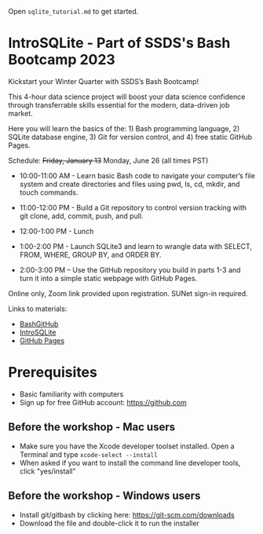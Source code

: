 Open `sqlite_tutorial.md` to get started.

# IntroSQLite - Part of SSDS's Bash Bootcamp 2023

Kickstart your Winter Quarter with SSDS’s Bash Bootcamp!

This 4-hour data science project will boost your data science confidence through transferrable skills essential for the modern, data-driven job market.

Here you will learn the basics of the: 1) Bash programming language, 2) SQLite database engine, 3) Git for version control, and 4) free static GitHub Pages.

Schedule:
~~Friday, January 13~~ 
Monday, June 26 (all times PST)
* 10:00-11:00 AM - Learn basic Bash code to navigate your computer’s file system and create directories and files using pwd, ls, cd, mkdir, and touch commands.
* 11:00-12:00 PM - Build a Git repository to control version tracking with git clone, add, commit, push, and pull.

* 12:00-1:00 PM - Lunch

* 1:00-2:00 PM - Launch SQLite3 and learn to wrangle data with SELECT, FROM, WHERE, GROUP BY, and ORDER BY.
* 2:00-3:00 PM – Use the GitHub repository you build in parts 1-3 and turn it into a simple static webpage with GitHub Pages.

Online only, Zoom link provided upon registration. SUNet sign-in required.

Links to materials:
* [BashGitHub](https://github.com/EastBayEv/BashGitHub)
* [IntroSQLite ](https://github.com/EastBayEv/IntroSQLite)
* [GitHub Pages](https://github.com/EastBayEv/GitHubPages)

# Prerequisites
* Basic familiarity with computers
* Sign up for free GitHub account: https://github.com

## Before the workshop - Mac users

* Make sure you have the Xcode developer toolset installed. Open a Terminal and type
    `xcode-select --install`
* When asked if you want to install the command line developer tools, click "yes/install"

## Before the workshop - Windows users

* Install git/gitbash by clicking here: https://git-scm.com/downloads
* Download the file and double-click it to run the installer

